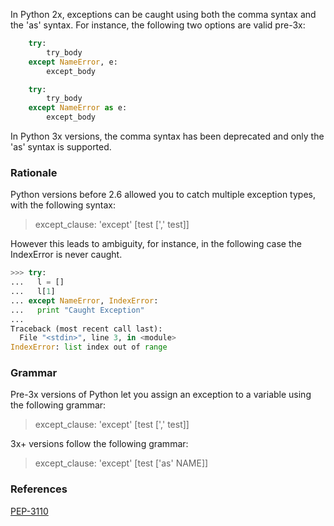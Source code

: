 In Python 2x, exceptions can be caught using both the comma syntax and the 'as' syntax. For instance, the following two options are valid pre-3x:

```python
    try:
        try_body
    except NameError, e:
        except_body
```


```python
    try:
        try_body
    except NameError as e:
        except_body
```

In Python 3x versions, the comma syntax has been deprecated and only the 'as' syntax is supported. 

### Rationale
Python versions before 2.6 allowed you to catch multiple exception types, with the following syntax: 

> except_clause: 'except' [test [',' test]]

However this leads to ambiguity, for instance, in the following case the IndexError is never caught.

```python
>>> try:
...   l = []
...   l[1]
... except NameError, IndexError:
...   print "Caught Exception"
...
Traceback (most recent call last):
  File "<stdin>", line 3, in <module>
IndexError: list index out of range
```

### Grammar
Pre-3x versions of Python let you assign an exception to a variable using the following grammar:

> except_clause: 'except' [test [',' test]]

3x+ versions follow the following grammar:

> except_clause: 'except' [test ['as' NAME]]

### References

[PEP-3110](https://www.python.org/dev/peps/pep-3110/)
